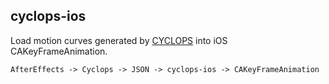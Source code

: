 cyclops-ios
----------------------

Load motion curves generated by [CYCLOPS](http://cyclops.weareinstrument.com/) into iOS CAKeyFrameAnimation.

```
AfterEffects -> Cyclops -> JSON -> cyclops-ios -> CAKeyFrameAnimation
```
